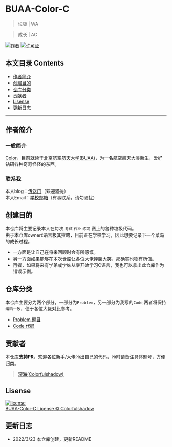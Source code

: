 # BUAA-Color-C
> 垃圾 | WA  

>成长 | AC

[![作者](https://img.shields.io/badge/作者-Colorfulshadow-blue.svg)](https://github.com/colorfulshadow)
[![许可证](https://img.shields.io/badge/许可证-GPLv3-orange.svg)](LICENSE)

## 本文目录 Contents
- [作者简介](#作者简介)
- [创建目的](#创建目的)
- [仓库分类](#仓库分类)
- [贡献者](#贡献者)
- [Lisense](#Lisense)
- [更新日志](#更新日志)
***
## 作者简介
### 一般简介
[Color](https://github.com/colorfulshadow)，目前就读于[北京航空航天大学(BUAA)](https://baike.baidu.com/item/%E5%8C%97%E4%BA%AC%E8%88%AA%E7%A9%BA%E8%88%AA%E5%A4%A9%E5%A4%A7%E5%AD%A6/133845)，为一名航空航天大类新生，爱好钻研各种奇奇怪怪的东西。
### 联系我
本人blog：[传送门](https://zty.ink)（~~欢迎骚扰~~）  
本人Email：[学校邮箱](mailto:color@buaa.edu.cn)（有事联系，请勿骚扰）

## 创建目的
本仓库将主要记录本人在每次 `考试` `作业` `练习` 赛上的各种垃圾代码。  
由于本仓库owner`C`语言极其拉跨，目前正在学校学习，因此想要记录下一个菜鸟的成长过程。
- 一方面是让自己在将来回顾时会有所感慨。
- 另一方面如果能够在本次仓库让各位大佬捧腹大笑，那确实也物有所值。
- 再者，如果将来有学弟或学妹从零开始学习C语言，我也可以拿出此仓库作为错误示例。

## 仓库分类
本仓库主要分为两个部分，一部分为`Problem`，另一部分为我写的`Code`,两者将保持`编码一致`，便于各位大佬对比参考。
- [Problem 题目](Problem)
- [Code 代码](Code)

## 贡献者

本仓库**支持PR**，欢迎各位新手/大佬`PR`出自己的代码，`PR`时请备注具体题号，方便归类。
>[深海(Colorfulshadow)](https://github.com/colorfulshadow)

## Lisense
[![license](https://img.shields.io/badge/License-GPLv3-orange.svg)](LICENSE)  
[BUAA-Color-C License © Colorfulshadow](LICENSE)

## 更新日志
- 2022/3/23 本仓库创建，更新README
